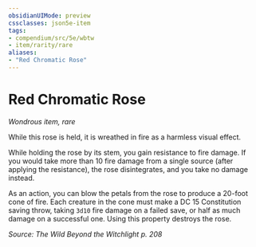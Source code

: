 ```yaml
---
obsidianUIMode: preview
cssclasses: json5e-item
tags:
- compendium/src/5e/wbtw
- item/rarity/rare
aliases: 
- "Red Chromatic Rose"
---
```

# Red Chromatic Rose
*Wondrous item, rare*  


While this rose is held, it is wreathed in fire as a harmless visual effect.

While holding the rose by its stem, you gain resistance to fire damage. If you would take more than 10 fire damage from a single source (after applying the resistance), the rose disintegrates, and you take no damage instead.

As an action, you can blow the petals from the rose to produce a 20-foot cone of fire. Each creature in the cone must make a DC 15 Constitution saving throw, taking `3d10` fire damage on a failed save, or half as much damage on a successful one. Using this property destroys the rose.

*Source: The Wild Beyond the Witchlight p. 208*